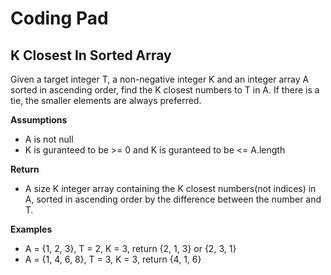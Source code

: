 # Coding Pad

##  K Closest In Sorted Array

Given a target integer T, a non-negative integer K and an integer array A sorted in ascending order, find the K closest numbers to T in A. If there is a tie, the smaller elements are always preferred.

**Assumptions**

- A is not null
- K is guranteed to be >= 0 and K is guranteed to be <= A.length

**Return**

- A size K integer array containing the K closest numbers(not indices) in A, sorted in ascending order by the difference between the number and T. 

**Examples**

- A = {1, 2, 3}, T = 2, K = 3, return {2, 1, 3} or {2, 3, 1}
- A = {1, 4, 6, 8}, T = 3, K = 3, return {4, 1, 6}



